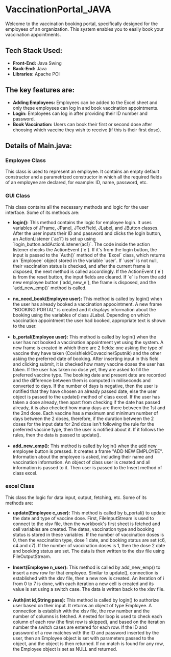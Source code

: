 # VaccinationPortal_JAVA

Welcome to the vaccination booking portal, specifically designed for the employees of an organization. This system enables you to easily book your vaccination appointments.

<h2>Tech Stack Used:</h2>
<ul>
    <li><strong>Front-End:</strong> Java Swing</li>
    <li><strong>Back-End:</strong> Java</li>
    <li><strong>Libraries:</strong> Apache POI</li>
</ul>

<h2>The key features are:</h2>    
<ul>
  <li><strong>Adding Employees:</strong> Employees can be added to the Excel sheet and only these employees can log in and book vaccination appointments.</li>
  <li><strong>Login:</strong> Employees can log in after providing their ID number and password.</li>
  <li><strong>Book Vaccination:</strong> Users can book their first or second dose after choosing which vaccine they wish to receive (if this is their first dose).</li>
</ul>

<h2>Details of Main.java:</h2>
<h3>Employee Class</h3>
<p>This class is used to represent an employee. It contains an empty default constructor and a parametrized constructor in which all the required fields of an employee are declared, for example: ID, name, password, etc.</p>
    
<h3>GUI Class</h3>
<p>This class contains all the necessary methods and logic for the user interface. Some of its methods are:</p>
<ul>
  <li><strong>login():</strong> This method contains the logic for employee login. It uses variables of JFrame, JPanel, JTextField, JLabel, and JButton classes. After the user inputs their ID and password and clicks the login button, an ActionListener (`ac1`) is set up using `login_button.addActionListener(ac1)`. The code inside the action listener checks the ActionEvent (`e`). If it's from the login button, the input is passed to the `Auth()` method of the `Excel` class, which returns an `Employee` object stored in the variable `user`. If `user` is not null, their vaccination status is checked, and after the current frame is disposed, the next method is called accordingly. If the ActionEvent (`e`) is from the reset button, the input fields are cleared. If `e` is from the add new employee button (`add_new_e`), the frame is disposed, and the `add_new_emp()` method is called. </li><br>

  <li><strong>no_need_book(Employee user):</strong> This method is called by login() when the user has already booked a vaccination appoointment. A new frame "BOOKING PORTAL" is created and it displays information about the booking using the variables of class JLabel. Depending on which vaccination appointment the user had booked, appropriate text is shown to the user.</li><br>

  <li><strong>b_portal(Employee user):</strong> This method is called by login() when the user has not booked a vaccination appointment yet using the system. A new frame is created in which there are 2 fields: one asking the type of vaccine they have taken (Covishield/Covaccine/Sputnik) and the other asking the preferred date of booking. After inserting input in this field and clicking submit, it is checked how many vaccine doses the user has taken. If the user has taken no dose yet, they are asked to fill the preferred vaccine type. The booking date and present date are recorded and the difference between them is computed in miliseconds and converted to days. If the number of days is negative, then the user is notified that they have chosen an already passed date, else the user object is passed to the update() method of class excel. If the user has taken a dose already, then apart from checking if the date has passed already, it is also checked how many days are there between the 1st and the 2nd dose. Each vaccine has a maximum and minimum number of days between the 2 doses, therefore, if the duration between the 2 doses for the input date for 2nd dose isn't following the rule for the preferred vaccine type, then the user is notified about it. If it follows the rules, then the data is passed to update().</li><br>

  <li><strong>add_new_emp():</strong> This method is called by login() when the add new employee button is pressed. It creates a frame "ADD NEW EMPLOYEE". Information about the employee is asked, including their name and vaccination information. An object of class user is created and all information is passed to it. Then user is passed to the Insert method of class excel.</li>
</ul>

<h3>excel Class</h3>
<p>This class the logic for data input, output, fetching, etc. Some of its methods are:</p>
<ul>
  <li><strong>update(Employee c_user):</strong> This method is called by b_portal() to update the date and type of vaccine dose. First, FileInputStream is used to connect to the xlsv file, then the workbook's first sheet is fetched and cell variables are created. The dates, vaccination type and booking status is stored in these variables. If the number of vaccination doses is 0, then the vaccination type, dose 1 date, and booking status are set (c6, c4 and c7). If the number of vaccination doses is 1, then the dose 2 date and booking status are set. The data is then written to the xlsv file using FileOutputStream.</li><br>
  <li><strong>Insert(Employee n_user):</strong> This method is called by add_new_emp() to insert a new row for that employee. Similar to update(), connection is established with the xlsv file, then a new row is created. An iteration of i from 0 to 7 is done, with each iteration a new cell is created and its value is set using a switch case. The data is written back to the xlsv file.</li><br>
  <li><strong>Auth(int id,String pass):</strong> This method is called by login() to authorize user based on their input. It returns an object of type Employee. A connection is establish with the xlsv file, the row number and the number of columns is fetched. A nested for loop is used to check each column of each row (the first row is skipped), and based on the iteration number the switch cases are entered for each row. If the ID and password of a row matches with the ID and password inserted by the user, then an Employee object is set with parameters passed to the object, and the object is then returned. If no match is found for any row, the Employee object is set as NULL and returned.</li><br>
</ul>
